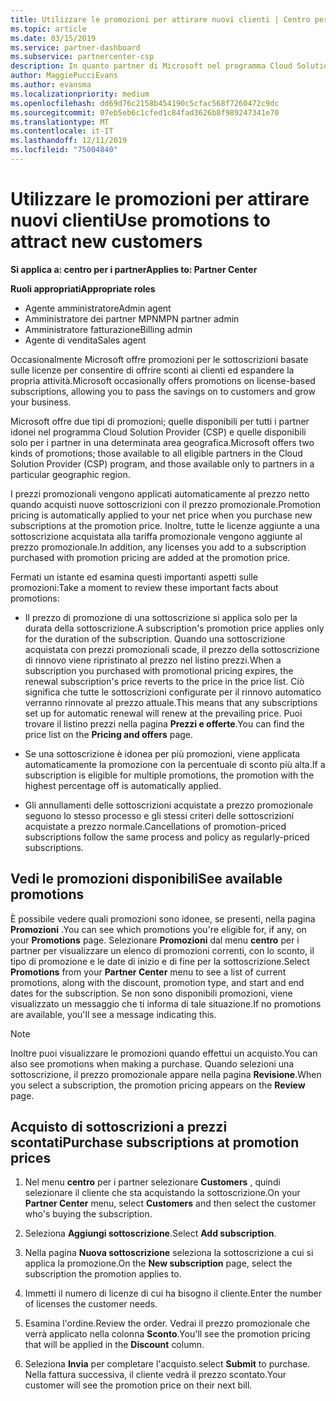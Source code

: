 ```yaml
---
title: Utilizzare le promozioni per attirare nuovi clienti | Centro per i partner
ms.topic: article
ms.date: 03/15/2019
ms.service: partner-dashboard
ms.subservice: partnercenter-csp
description: In quanto partner di Microsoft nel programma Cloud Solutions Provider, puoi acquistare sottoscrizioni a prezzi promozionali e offrire sconti ai tuoi clienti.
author: MaggiePucciEvans
ms.author: evansma
ms.localizationpriority: medium
ms.openlocfilehash: dd69d76c2158b454190c5cfac568f7260472c9dc
ms.sourcegitcommit: 07eb5eb6c1cfed1c84fad3626b8f989247341e70
ms.translationtype: MT
ms.contentlocale: it-IT
ms.lasthandoff: 12/11/2019
ms.locfileid: "75004840"
---
```

# <a name="use-promotions-to-attract-new-customers"></a><span data-ttu-id="862ba-103">Utilizzare le promozioni per attirare nuovi clienti</span><span class="sxs-lookup"><span data-stu-id="862ba-103">Use promotions to attract new customers</span></span>  

<span data-ttu-id="862ba-104">**Si applica a: centro per i partner**</span><span class="sxs-lookup"><span data-stu-id="862ba-104">**Applies to: Partner Center**</span></span>

<span data-ttu-id="862ba-105">**Ruoli appropriati**</span><span class="sxs-lookup"><span data-stu-id="862ba-105">**Appropriate roles**</span></span>
-   <span data-ttu-id="862ba-106">Agente amministratore</span><span class="sxs-lookup"><span data-stu-id="862ba-106">Admin agent</span></span>
-   <span data-ttu-id="862ba-107">Amministratore dei partner MPN</span><span class="sxs-lookup"><span data-stu-id="862ba-107">MPN partner admin</span></span>
-   <span data-ttu-id="862ba-108">Amministratore fatturazione</span><span class="sxs-lookup"><span data-stu-id="862ba-108">Billing admin</span></span>
-   <span data-ttu-id="862ba-109">Agente di vendita</span><span class="sxs-lookup"><span data-stu-id="862ba-109">Sales agent</span></span>

<!--[FWLink: https://go.microsoft.com/fwlink/?linkid=852469]-->

<span data-ttu-id="862ba-110">Occasionalmente Microsoft offre promozioni per le sottoscrizioni basate sulle licenze per consentire di offrire sconti ai clienti ed espandere la propria attività.</span><span class="sxs-lookup"><span data-stu-id="862ba-110">Microsoft occasionally offers promotions on license-based subscriptions, allowing you to pass the savings on to customers and grow your business.</span></span> 

<span data-ttu-id="862ba-111">Microsoft offre due tipi di promozioni; quelle disponibili per tutti i partner idonei nel programma Cloud Solution Provider (CSP) e quelle disponibili solo per i partner in una determinata area geografica.</span><span class="sxs-lookup"><span data-stu-id="862ba-111">Microsoft offers two kinds of promotions; those available to all eligible partners in the Cloud Solution Provider (CSP) program, and those available only to partners in a particular geographic region.</span></span>

<span data-ttu-id="862ba-112">I prezzi promozionali vengono applicati automaticamente al prezzo netto quando acquisti nuove sottoscrizioni con il prezzo promozionale.</span><span class="sxs-lookup"><span data-stu-id="862ba-112">Promotion pricing is automatically applied to your net price when you purchase new subscriptions at the promotion price.</span></span> <span data-ttu-id="862ba-113">Inoltre, tutte le licenze aggiunte a una sottoscrizione acquistata alla tariffa promozionale vengono aggiunte al prezzo promozionale.</span><span class="sxs-lookup"><span data-stu-id="862ba-113">In addition, any licenses you add to a subscription purchased with promotion pricing are added at the promotion price.</span></span> 

<span data-ttu-id="862ba-114">Fermati un istante ed esamina questi importanti aspetti sulle promozioni:</span><span class="sxs-lookup"><span data-stu-id="862ba-114">Take a moment to review these important facts about promotions:</span></span>

-   <span data-ttu-id="862ba-115">Il prezzo di promozione di una sottoscrizione si applica solo per la durata della sottoscrizione.</span><span class="sxs-lookup"><span data-stu-id="862ba-115">A subscription's promotion price applies only for the duration of the subscription.</span></span> <span data-ttu-id="862ba-116">Quando una sottoscrizione acquistata con prezzi promozionali scade, il prezzo della sottoscrizione di rinnovo viene ripristinato al prezzo nel listino prezzi.</span><span class="sxs-lookup"><span data-stu-id="862ba-116">When a subscription you purchased with promotional pricing expires, the renewal subscription's price reverts to the price in the price list.</span></span> <span data-ttu-id="862ba-117">Ciò significa che tutte le sottoscrizioni configurate per il rinnovo automatico verranno rinnovate al prezzo attuale.</span><span class="sxs-lookup"><span data-stu-id="862ba-117">This means that any subscriptions set up for automatic renewal will renew at the prevailing price.</span></span> <span data-ttu-id="862ba-118">Puoi trovare il listino prezzi nella pagina **Prezzi e offerte**.</span><span class="sxs-lookup"><span data-stu-id="862ba-118">You can find the price list on the **Pricing and offers** page.</span></span> 

-   <span data-ttu-id="862ba-119">Se una sottoscrizione è idonea per più promozioni, viene applicata automaticamente la promozione con la percentuale di sconto più alta.</span><span class="sxs-lookup"><span data-stu-id="862ba-119">If a subscription is eligible for multiple promotions, the promotion with the highest percentage off is automatically applied.</span></span>

-   <span data-ttu-id="862ba-120">Gli annullamenti delle sottoscrizioni acquistate a prezzo promozionale seguono lo stesso processo e gli stessi criteri delle sottoscrizioni acquistate a prezzo normale.</span><span class="sxs-lookup"><span data-stu-id="862ba-120">Cancellations of promotion-priced subscriptions follow the same process and policy as regularly-priced subscriptions.</span></span>

## <a name="see-available-promotions"></a><span data-ttu-id="862ba-121">Vedi le promozioni disponibili</span><span class="sxs-lookup"><span data-stu-id="862ba-121">See available promotions</span></span>

<span data-ttu-id="862ba-122">È possibile vedere quali promozioni sono idonee, se presenti, nella pagina **Promozioni** .</span><span class="sxs-lookup"><span data-stu-id="862ba-122">You can see which promotions you're eligible for, if any, on your **Promotions** page.</span></span> <span data-ttu-id="862ba-123">Selezionare **Promozioni** dal menu **centro** per i partner per visualizzare un elenco di promozioni correnti, con lo sconto, il tipo di promozione e le date di inizio e di fine per la sottoscrizione.</span><span class="sxs-lookup"><span data-stu-id="862ba-123">Select **Promotions** from your **Partner Center** menu to see a list of current promotions, along with the discount, promotion type, and start and end dates for the subscription.</span></span> <span data-ttu-id="862ba-124">Se non sono disponibili promozioni, viene visualizzato un messaggio che ti informa di tale situazione.</span><span class="sxs-lookup"><span data-stu-id="862ba-124">If no promotions are available, you'll see a message indicating this.</span></span> 

> [!NOTE]  
> <span data-ttu-id="862ba-125">Inoltre puoi visualizzare le promozioni quando effettui un acquisto.</span><span class="sxs-lookup"><span data-stu-id="862ba-125">You can also see promotions when making a purchase.</span></span> <span data-ttu-id="862ba-126">Quando selezioni una sottoscrizione, il prezzo promozionale appare nella pagina **Revisione**.</span><span class="sxs-lookup"><span data-stu-id="862ba-126">When you select a subscription, the promotion pricing appears on the **Review** page.</span></span>

## <a name="purchase-subscriptions-at-promotion-prices"></a><span data-ttu-id="862ba-127">Acquisto di sottoscrizioni a prezzi scontati</span><span class="sxs-lookup"><span data-stu-id="862ba-127">Purchase subscriptions at promotion prices</span></span>

1. <span data-ttu-id="862ba-128">Nel menu **centro** per i partner selezionare **Customers** , quindi selezionare il cliente che sta acquistando la sottoscrizione.</span><span class="sxs-lookup"><span data-stu-id="862ba-128">On your **Partner Center** menu, select **Customers** and then select the customer who's buying the subscription.</span></span> 

2. <span data-ttu-id="862ba-129">Seleziona **Aggiungi sottoscrizione**.</span><span class="sxs-lookup"><span data-stu-id="862ba-129">Select **Add subscription**.</span></span>

3. <span data-ttu-id="862ba-130">Nella pagina **Nuova sottoscrizione** seleziona la sottoscrizione a cui si applica la promozione.</span><span class="sxs-lookup"><span data-stu-id="862ba-130">On the **New subscription** page, select the subscription the promotion applies to.</span></span>

4. <span data-ttu-id="862ba-131">Immetti il numero di licenze di cui ha bisogno il cliente.</span><span class="sxs-lookup"><span data-stu-id="862ba-131">Enter the number of licenses the customer needs.</span></span> 

5. <span data-ttu-id="862ba-132">Esamina l'ordine.</span><span class="sxs-lookup"><span data-stu-id="862ba-132">Review the order.</span></span> <span data-ttu-id="862ba-133">Vedrai il prezzo promozionale che verrà applicato nella colonna **Sconto**.</span><span class="sxs-lookup"><span data-stu-id="862ba-133">You'll see the promotion pricing that will be applied in the **Discount** column.</span></span>  

6.  <span data-ttu-id="862ba-134">Seleziona **Invia** per completare l'acquisto.</span><span class="sxs-lookup"><span data-stu-id="862ba-134">select **Submit** to purchase.</span></span> <span data-ttu-id="862ba-135">Nella fattura successiva, il cliente vedrà il prezzo scontato.</span><span class="sxs-lookup"><span data-stu-id="862ba-135">Your customer will see the promotion price on their next bill.</span></span>  



